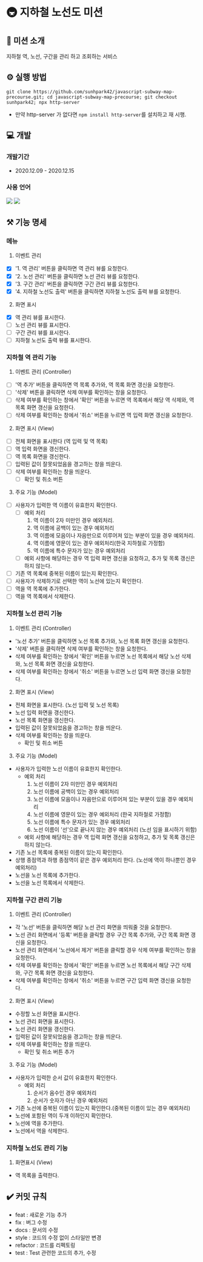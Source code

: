 # 🚇 지하철 노선도 미션

## 📄 미션 소개
지하철 역, 노선, 구간을 관리 하고 조회하는 서비스

## ⚙️ 실행 방법
```
git clone https://github.com/sunhpark42/javascript-subway-map-precourse.git; cd javascript-subway-map-precourse; git checkout sunhpark42; npx http-server
```
* 만약 http-server 가 없다면 `npm install http-server`를 설치하고 재 시행.

## 💻 개발
### 개발기간
  * 2020.12.09 - 2020.12.15
### 사용 언어
<p align="left">
  <img src="https://img.shields.io/badge/html-HTML5-orange?logo=HTML5"/>
  <img src="https://img.shields.io/badge/javascript-ES6+-yellow?logo=javascript"/>
</p>

## ⚒ 기능 명세
### 메뉴
1. 이벤트 관리
  - [x] '1. 역 관리' 버튼을 클릭하면 역 관리 뷰를 요청한다.
  - [x] '2. 노선 관리' 버튼을 클릭하면 노선 관리 뷰를 요청한다.
  - [x] '3. 구간 관리' 버튼을 클릭하면 구간 관리 뷰를 요청한다.
  - [x] '4. 지하철 노선도 출력' 버튼을 클릭하면 지하철 노선도 출력 뷰를 요청한다.
2. 화면 표시
  - [x] 역 관리 뷰를 표시한다.
  - [ ] 노선 관리 뷰를 표시한다.
  - [ ] 구간 관리 뷰를 표시한다.
  - [ ] 지하철 노선도 출력 뷰를 표시한다.

### 지하철 역 관리 기능
1. 이벤트 관리 (Controller)
  - [ ] '역 추가' 버튼을 클릭하면 역 목록 추가와, 역 목록 화면 갱신을 요청한다.
  - [ ] '삭제' 버튼을 클릭하면 삭제 여부를 확인하는 창을 요청한다.
  - [ ] 삭제 여부를 확인하는 창에서 '확인' 버튼을 누르면 역 목록에서 해당 역 삭제와, 역 목록 화면 갱신을 요청한다. 
  - [ ] 삭제 여부를 확인하는 창에서 '취소' 버튼을 누르면 역 입력 화면 갱신을 요청한다.
2. 화면 표시 (View)
  - [ ] 전체 화면을 표시한다 (역 입력 및 역 목록)
  - [ ] 역 입력 화면을 갱신한다.
  - [ ] 역 목록 화면을 갱신한다.
  - [ ] 입력된 값이 잘못되었음을 경고하는 창을 띄운다.
  - [ ] 삭제 여부를 확인하는 창을 띄운다.
    - [ ] 확인 및 취소 버튼
3. 주요 기능 (Model)
  - [ ] 사용자가 입력한 역 이름이 유효한지 확인한다.
    - [ ] 예외 처리
      1. 역 이름이 2자 미만인 경우 예외처리.
      2. 역 이름에 공백이 있는 경우 예외처리
      3. 역 이름에 모음이나 자음만으로 이루어져 있는 부분이 있을 경우 예외처리.
      4. 역 이름에 영문이 있는 경우 예외처리(한국 지하철로 가정함)
      5. 역 이름에 특수 문자가 있는 경우 예외처리
    - [ ] 예외 사항에 해당하는 경우 역 입력 화면 갱신을 요청하고, 추가 및 목록 갱신은 하지 않는다.
  - [ ] 기존 역 목록에 중복된 이름이 있는지 확인한다.
  - [ ] 사용자가 삭제하기로 선택한 역이 노선에 있는지 확인한다.
  - [ ] 역을 역 목록에 추가한다.
  - [ ] 역을 역 목록에서 삭제한다.

### 지하철 노선 관리 기능
1. 이벤트 관리 (Controller)
  * '노선 추가' 버튼을 클릭하면 노선 목록 추가와, 노선 목록 화면 갱신을 요청한다.
  * '삭제' 버튼을 클릭하면 삭제 여부를 확인하는 창을 요청한다.
  * 삭제 여부를 확인하는 창에서 '확인' 버튼을 누르면 노선 목록에서 해당 노선 삭제와, 노선 목록 화면 갱신을 요청한다. 
  * 삭제 여부를 확인하는 창에서 '취소' 버튼을 누르면 노선 입력 화면 갱신을 요청한다.
2. 화면 표시 (View)
  * 전체 화면을 표시한다. (노선 입력 및 노선 목록)
  * 노선 입력 화면을 갱신한다.
  * 노선 목록 화면을 갱신한다.
  * 입력된 값이 잘못되었음을 경고하는 창을 띄운다.
  * 삭제 여부를 확인하는 창을 띄운다.
    * 확인 및 취소 버튼
3. 주요 기능 (Model)
  * 사용자가 입력한 노선 이름이 유효한지 확인한다.
    * 예외 처리
      1. 노선 이름이 2자 미만인 경우 예외처리
      2. 노선 이름에 공백이 있는 경우 예외처리
      3. 노선 이름에 모음이나 자음만으로 이루어져 있는 부분이 있을 경우 예외처리
      4. 노선 이름에 영문이 있는 경우 예외처리 (한국 지하철로 가정함)
      5. 노선 이름에 특수 문자가 있는 경우 예외처리
      6. 노선 이름이 '선'으로 끝나지 않는 경우 예외처리 (노선 임을 표시하기 위함)
    * 예외 사항에 해당하는 경우 역 입력 화면 갱신을 요청하고, 추가 및 목록 갱신은 하지 않는다.
  * 기존 노선 목록에 중복된 이름이 있는지 확인한다.
  * 상행 종점역과 하행 종점역이 같은 경우 예외처리 한다. (노선에 역이 하나뿐인 경우 예외처리)
  * 노선을 노선 목록에 추가한다.
  * 노선을 노선 목록에서 삭제한다.

### 지하철 구간 관리 기능
1. 이벤트 관리 (Controller)
  * 각 '노선' 버튼을 클릭하면 해당 노선 관리 화면을 띄워줄 것을 요청한다.
  * 노선 관리 화면에서 '등록' 버튼을 클릭할 경우 구간 목록 추가와, 구간 목록 화면 갱신을 요청한다.
  * 노선 관리 화면에서 '노선에서 제거' 버튼을 클릭할 경우 삭제 여부를 확인하는 창을 요청한다.
  * 삭제 여부를 확인하는 창에서 '확인' 버튼을 누르면 노선 목록에서 해당 구간 삭제와, 구간 목록 화면 갱신을 요청한다.
  * 삭제 여부를 확인하는 창에서 '취소' 버튼을 누르면 구간 입력 화면 갱신을 요청한다.
2. 화면 표시 (View)
  * 수정할 노선 화면을 표시한다.
  * 노선 관리 화면을 표시한다.
  * 노선 관리 화면을 갱신한다.
  * 입력된 값이 잘못되었음을 경고하는 창을 띄운다.
  * 삭제 여부를 확인하는 창을 띄운다.
    * 확인 및 취소 버튼 추가
3. 주요 기능 (Model)
  * 사용자가 입력한 순서 값이 유효한지 확인한다.
    * 예외 처리
      1. 순서가 음수인 경우 예외처리
      2. 순서가 숫자가 아닌 경우 예외처리
  * 기존 노선에 중복된 이름이 있는지 확인한다.(중복된 이름이 있는 경우 예외처리)
  * 노선에 포함된 역이 두개 이하인지 확인한다.
  * 노선에 역을 추가한다.
  * 노선에서 역을 삭제한다.

### 지하철 노선도 관리 기능
1. 화면표시 (View)
  * 역 목록을 출력한다.

## ✔️ 커밋 규칙
* feat : 새로운 기능 추가
* fix : 버그 수정
* docs : 문서의 수정
* style : 코드의 수정 없이 스타일만 변경
* refactor : 코드를 리펙토링
* test : Test 관련한 코드의 추가, 수정